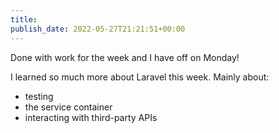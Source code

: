 ```yaml
---
title: 
publish_date: 2022-05-27T21:21:51+00:00
---
```


Done with work for the week and I have off on Monday!

I learned so much more about Laravel this week. Mainly about:
- testing
- the service container
- interacting with third-party APIs
